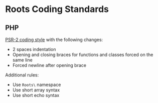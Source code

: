 # Roots Coding Standards

## PHP

[PSR-2 coding style](https://github.com/php-fig/fig-standards/blob/master/accepted/PSR-2-coding-style-guide.md) with the following changes:

* 2 spaces indentation
* Opening and closing braces for functions and classes forced on the same line
* Forced newline after opening brace

Additional rules:

* Use `Roots\` namespace
* Use short array syntax
* Use short echo syntax

